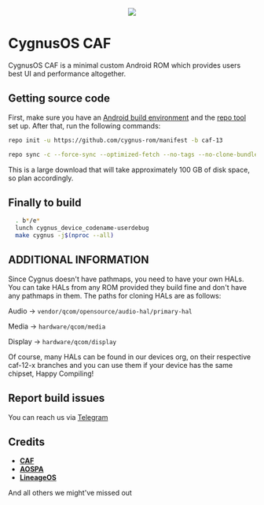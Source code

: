 <p align="center">
<img src="CygnusOS.png" > 
</p>

# CygnusOS CAF

CygnusOS CAF is a minimal custom Android ROM which provides users best UI and performance altogether.

## Getting source code

First, make sure you have an [Android build environment](https://source.android.com/setup/build/initializing) and the [repo tool](https://source.android.com/setup/build/downloading) set up. After that, run the following commands:

```bash
repo init -u https://github.com/cygnus-rom/manifest -b caf-13
```
```bash
repo sync -c --force-sync --optimized-fetch --no-tags --no-clone-bundle --prune -j$(nproc --all)
```

This is a large download that will take approximately 100 GB of disk space, so plan accordingly.

## Finally to build

```bash
  . b*/e*
  lunch cygnus_device_codename-userdebug
  make cygnus -j$(nproc --all)
```
## ADDITIONAL INFORMATION

Since Cygnus doesn't have pathmaps, you need to have your own HALs. You can take HALs from any ROM provided they build fine and don't have any pathmaps in them.
The paths for cloning HALs are as follows:

Audio -> ```vendor/qcom/opensource/audio-hal/primary-hal```

Media -> ```hardware/qcom/media```

Display -> ```hardware/qcom/display```

Of course, many HALs can be found in our devices org, on their respective caf-12-x branches and you can use them if your device has the same chipset, Happy Compiling!

## Report build issues
You can reach us via [Telegram](https://t.me/CygnusOS)

## Credits

* [**CAF**](https://source.codeaurora.org)
* [**AOSPA**](https://github.com/aospa/)
* [**LineageOS**](https://github.com/LineageOS)

And all others we might've missed out


